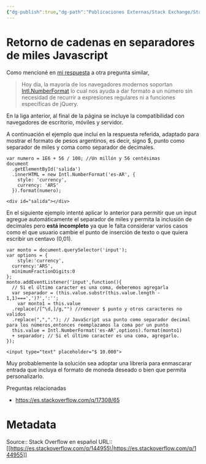 ```yaml
---
{"dg-publish":true,"dg-path":"Publicaciones Externas/Stack Exchange/Stack Overflow en español/es.stackoverflow.com-144955.md","permalink":"/publicaciones-externas/stack-exchange/stack-overflow-en-espanol/es-stackoverflow-com-144955/","title":"Retorno de cadenas en separadores de miles Javascript","hide":true,"noteIcon":"default","created":"2024-04-03T12:49:10.727-06:00","updated":"2024-04-05T16:43:53.136-06:00"}
---
```


# Retorno de cadenas en separadores de miles Javascript

Como mencioné en [mi respuesta](https://es.stackoverflow.com/a/136072/65) a otra pregunta similar, 

> Hoy día, la mayoría de los navegadores modernos soportan [Intl.NumberFormat](https://developer.mozilla.org/en-US/docs/Web/JavaScript/Reference/Global_Objects/NumberFormat) lo cual nos ayuda a dar formato a un número sin necesidad de recurrir a expresiones regulares ni a funciones específicas de jQuery.

En la liga anterior, al final de la página se incluye la compatibilidad con navegadores de escritorio, móviles y servidor.

A continuación el ejemplo que incluí en la respuesta referida, adaptado para mostrar el formato de pesos argentinos, es decir, signo $, punto como separador de miles y coma como separador de decimales.

<!-- begin snippet: js hide: false console: true babel: false -->

<!-- language: lang-js -->

    var numero = 1E6 + 56 / 100; //Un millón y 56 centésimas
    document
      .getElementById('salida')
      .innerHTML = new Intl.NumberFormat('es-AR', {
        style: 'currency',
        currency: 'ARS'
      }).format(numero);

<!-- language: lang-html -->

    <div id="salida"></div>

<!-- end snippet -->

En el siguiente ejemplo intenté aplicar lo anterior para permitir que un input agregue automáticamente el separador de miles y permita la inclusión de decimales pero **está incompleto** ya que le falta considerar varios casos como el que usuario cambie el punto de inserción de texto o que quiera escribir un centavo (0,01).

<!-- begin snippet: js hide: false console: true babel: false -->

<!-- language: lang-js -->

    var monto = document.querySelector('input');
    var options = {
    	style:'currency',
      currency:'ARS',
      minimumFractionDigits:0
    };
    monto.addEventListener('input',function(){
      // Si el último caracter es una coma, deberemos agregarla
      var separador = (this.value.substr(this.value.length - 1,1)===',')?',':''; 
    	var monto1 = this.value
      .replace(/[^\d,]/g,"") //remover $ punto y otros caracteres no validos
      .replace(",","."); // JavaScript usa punto como separador decimal para los números,entonces reemplazamos la coma por un punto
      this.value = Intl.NumberFormat('es-AR',options).format(monto1)
      + separador; // Si el último caracter es una coma, agregarlo.
    });

<!-- language: lang-html -->

    <input type="text" placeholder="$ 10.000">

<!-- end snippet -->

Muy probablemente la solución sea adoptar una librería para enmascarar entrada que incluya el formato de moneda deseado o bien que permita personalizarlo.

Preguntas relacionadas

- https://es.stackoverflow.com/q/17308/65

# Metadata
Source:: Stack Overflow en español
URL:: [[https://es.stackoverflow.com/q/144955\|https://es.stackoverflow.com/q/144955]]

